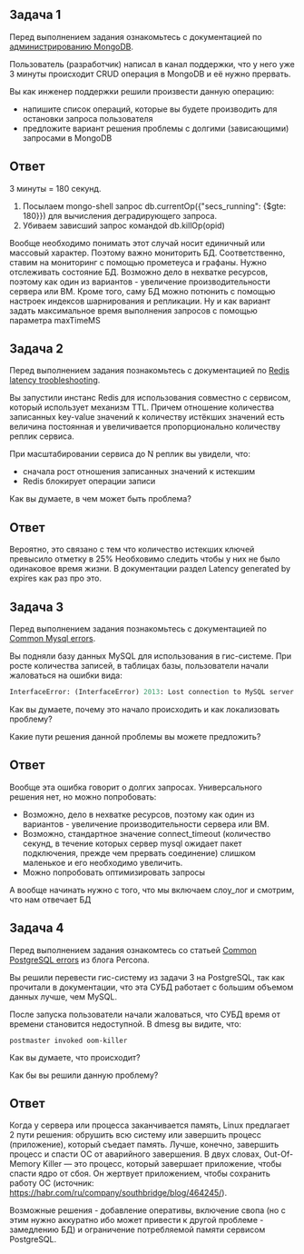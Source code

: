 ## Задача 1

Перед выполнением задания ознакомьтесь с документацией по [администрированию MongoDB](https://docs.mongodb.com/manual/administration/).

Пользователь (разработчик) написал в канал поддержки, что у него уже 3 минуты происходит CRUD операция в MongoDB и её 
нужно прервать. 

Вы как инженер поддержки решили произвести данную операцию:
- напишите список операций, которые вы будете производить для остановки запроса пользователя
- предложите вариант решения проблемы с долгими (зависающими) запросами в MongoDB

## Ответ  
3 минуты = 180 секунд.  
1. Посылаем mongo-shell запрос db.currentOp({"secs_running": {$gte: 180}}) для вычисления деградирующего запроса.  
2. Убиваем зависший запрос командой db.killOp(opid)

Вообще необходимо понимать этот случай носит единичный или массовый характер. Поэтому важно мониторить БД. Соответственно, ставим на мониторинг с помощью прометеуса и графаны. Нужно отслеживать состояние БД. Возможно дело в нехватке ресурсов, поэтому как один из вариантов - увеличение производительности сервера или ВМ. Кроме того, саму БД можно потюнить с помощью настроек индексов шарнирования и репликации. Ну и как вариант задать максимальное время выполнения запросов с помощью параметра maxTimeMS

## Задача 2

Перед выполнением задания познакомьтесь с документацией по [Redis latency troobleshooting](https://redis.io/topics/latency).

Вы запустили инстанс Redis для использования совместно с сервисом, который использует механизм TTL. 
Причем отношение количества записанных key-value значений к количеству истёкших значений есть величина постоянная и
увеличивается пропорционально количеству реплик сервиса. 

При масштабировании сервиса до N реплик вы увидели, что:
- сначала рост отношения записанных значений к истекшим
- Redis блокирует операции записи

Как вы думаете, в чем может быть проблема?

## Ответ  
Вероятно, это связано с тем что количество истекших ключей превысило отметку в 25% Необховимо следить чтобы у них не было одинаковое время жизни. В документации раздел Latency generated by expires как раз про это.

## Задача 3

Перед выполнением задания познакомьтесь с документацией по [Common Mysql errors](https://dev.mysql.com/doc/refman/8.0/en/common-errors.html).

Вы подняли базу данных MySQL для использования в гис-системе. При росте количества записей, в таблицах базы,
пользователи начали жаловаться на ошибки вида:
```python
InterfaceError: (InterfaceError) 2013: Lost connection to MySQL server during query u'SELECT..... '
```

Как вы думаете, почему это начало происходить и как локализовать проблему?

Какие пути решения данной проблемы вы можете предложить?

## Ответ  
Вообще эта ошибка говорит о долгих запросах. Универсального решения нет, но можно попробовать:  
- Возможно, дело в нехватке ресурсов, поэтому как один из вариантов - увеличение производительности сервера или ВМ.  
- Возможно, стандартное значение connect_timeout (количество секунд, в течение которых сервер mysql ожидает пакет подключения, прежде чем прервать соединение) слишком маленькое и его необходимо увеличить.  
- Можно попробовать оптимизировать запросы  

А вообще начинать нужно с того, что мы включаем слоу_лог и смотрим, что нам отвечает БД  

## Задача 4

Перед выполнением задания ознакомтесь со статьей [Common PostgreSQL errors](https://www.percona.com/blog/2020/06/05/10-common-postgresql-errors/) из блога Percona.

Вы решили перевести гис-систему из задачи 3 на PostgreSQL, так как прочитали в документации, что эта СУБД работает с 
большим объемом данных лучше, чем MySQL.

После запуска пользователи начали жаловаться, что СУБД время от времени становится недоступной. В dmesg вы видите, что:

`postmaster invoked oom-killer`

Как вы думаете, что происходит?

Как бы вы решили данную проблему?

## Ответ  
Когда у сервера или процесса заканчивается память, Linux предлагает 2 пути решения: обрушить всю систему или завершить процесс (приложение), который съедает память. Лучше, конечно, завершить процесс и спасти ОС от аварийного завершения. В двух словах, Out-Of-Memory Killer — это процесс, который завершает приложение, чтобы спасти ядро от сбоя. Он жертвует приложением, чтобы сохранить работу ОС (источник: https://habr.com/ru/company/southbridge/blog/464245/).  

Возможные решения - добавление оперативы, включение свопа (но с этим нужно аккуратно ибо может привести к другой проблеме - замедлению БД) и ограничение потребляемой памяти сервисом PostgreSQL.  
